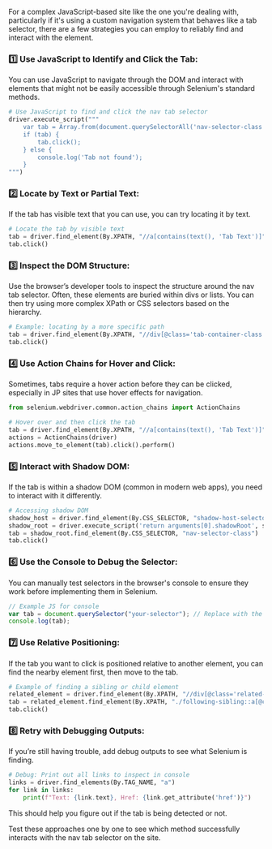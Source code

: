 For a complex JavaScript-based site like the one you're dealing with, particularly if it's using a custom navigation system that behaves like a tab selector, there are a few strategies you can employ to reliably find and interact with the element.

### 1️⃣ **Use JavaScript to Identify and Click the Tab:**

You can use JavaScript to navigate through the DOM and interact with elements that might not be easily accessible through Selenium's standard methods.

```python
# Use JavaScript to find and click the nav tab selector
driver.execute_script("""
    var tab = Array.from(document.querySelectorAll('nav-selector-class')).find(element => element.textContent.includes('Tab Text'));  // Replace 'nav-selector-class' and 'Tab Text' accordingly
    if (tab) {
        tab.click();
    } else {
        console.log('Tab not found');
    }
""")
```

### 2️⃣ **Locate by Text or Partial Text:**

If the tab has visible text that you can use, you can try locating it by text.

```python
# Locate the tab by visible text
tab = driver.find_element(By.XPATH, "//a[contains(text(), 'Tab Text')]")  # Replace 'Tab Text' with the actual text
tab.click()
```

### 3️⃣ **Inspect the DOM Structure:**

Use the browser’s developer tools to inspect the structure around the nav tab selector. Often, these elements are buried within divs or lists. You can then try using more complex XPath or CSS selectors based on the hierarchy.

```python
# Example: locating by a more specific path
tab = driver.find_element(By.XPATH, "//div[@class='tab-container-class']//a[@id='tab_id']")  # Replace with actual container and element details
tab.click()
```

### 4️⃣ **Use Action Chains for Hover and Click:**

Sometimes, tabs require a hover action before they can be clicked, especially in JP sites that use hover effects for navigation.

```python
from selenium.webdriver.common.action_chains import ActionChains

# Hover over and then click the tab
tab = driver.find_element(By.XPATH, "//a[contains(text(), 'Tab Text')]")  # Adjust this selector as needed
actions = ActionChains(driver)
actions.move_to_element(tab).click().perform()
```

### 5️⃣ **Interact with Shadow DOM:**

If the tab is within a shadow DOM (common in modern web apps), you need to interact with it differently.

```python
# Accessing shadow DOM
shadow_host = driver.find_element(By.CSS_SELECTOR, "shadow-host-selector")  # Replace with actual shadow host selector
shadow_root = driver.execute_script('return arguments[0].shadowRoot', shadow_host)
tab = shadow_root.find_element(By.CSS_SELECTOR, "nav-selector-class")  # Replace with actual selector within shadow DOM
tab.click()
```

### 6️⃣ **Use the Console to Debug the Selector:**

You can manually test selectors in the browser's console to ensure they work before implementing them in Selenium.

```javascript
// Example JS for console
var tab = document.querySelector("your-selector"); // Replace with the actual selector
console.log(tab);
```

### 7️⃣ **Use Relative Positioning:**

If the tab you want to click is positioned relative to another element, you can find the nearby element first, then move to the tab.

```python
# Example of finding a sibling or child element
related_element = driver.find_element(By.XPATH, "//div[@class='related-element-class']")  # Find a related element first
tab = related_element.find_element(By.XPATH, "./following-sibling::a[@class='tab-class']")  # Then navigate to the tab
tab.click()
```

### 8️⃣ **Retry with Debugging Outputs:**

If you’re still having trouble, add debug outputs to see what Selenium is finding.

```python
# Debug: Print out all links to inspect in console
links = driver.find_elements(By.TAG_NAME, "a")
for link in links:
    print(f"Text: {link.text}, Href: {link.get_attribute('href')}")
```

This should help you figure out if the tab is being detected or not.

Test these approaches one by one to see which method successfully interacts with the nav tab selector on the site.
